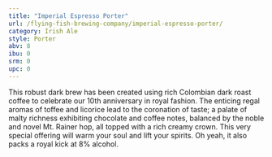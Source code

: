 ```yaml
---
title: "Imperial Espresso Porter"
url: /flying-fish-brewing-company/imperial-espresso-porter/
category: Irish Ale
style: Porter
abv: 8
ibu: 0
srm: 0
upc: 0
---
```

This robust dark brew has been created using rich Colombian dark roast coffee to celebrate our 10th anniversary in royal fashion. The enticing regal aromas of toffee and licorice lead to the coronation of taste; a palate of malty richness exhibiting chocolate and coffee notes, balanced by the noble and novel Mt. Rainer hop, all topped with a rich creamy crown. This very special offering will warm your soul and lift your spirits. Oh yeah, it also packs a royal kick at 8% alcohol.
